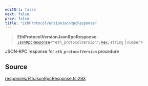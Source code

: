 ```yaml
---
editUrl: false
next: false
prev: false
title: "EthProtocolVersionJsonRpcResponse"
---
```


> **EthProtocolVersionJsonRpcResponse**: [`JsonRpcResponse`](/reference/jsonrpc/type-aliases/jsonrpcresponse/)\<`"eth_protocolVersion"`, [`Hex`](/reference/utils/type-aliases/hex/), `string` \| `number`\>

JSON-RPC response for `eth_protocolVersion` procedure

## Source

[responses/EthJsonRpcResponse.ts:293](https://github.com/evmts/tevm-monorepo/blob/main/packages/procedures-types/src/responses/EthJsonRpcResponse.ts#L293)
